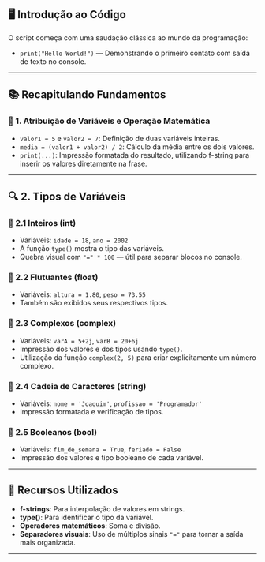 ## 🖥️ Introdução ao Código
O script começa com uma saudação clássica ao mundo da programação:
- `print("Hello World!")` — Demonstrando o primeiro contato com saída de texto no console.

---

## 📚 Recapitulando Fundamentos

### 🔢 1. Atribuição de Variáveis e Operação Matemática
- `valor1 = 5` e `valor2 = 7`: Definição de duas variáveis inteiras.
- `media = (valor1 + valor2) / 2`: Cálculo da média entre os dois valores.
- `print(...)`: Impressão formatada do resultado, utilizando f-string para inserir os valores diretamente na frase.

---

## 🔍 2. Tipos de Variáveis

### 📌 2.1 Inteiros (int)
- Variáveis: `idade = 18`, `ano = 2002`
- A função `type()` mostra o tipo das variáveis.
- Quebra visual com `"=" * 100` — útil para separar blocos no console.

### 📌 2.2 Flutuantes (float)
- Variáveis: `altura = 1.80`, `peso = 73.55`
- Também são exibidos seus respectivos tipos.

### 📌 2.3 Complexos (complex)
- Variáveis: `varA = 5+2j`, `varB = 20+6j`
- Impressão dos valores e dos tipos usando `type()`.
- Utilização da função `complex(2, 5)` para criar explicitamente um número complexo.

### 📌 2.4 Cadeia de Caracteres (string)
- Variáveis: `nome = 'Joaquim'`, `profissao = 'Programador'`
- Impressão formatada e verificação de tipos.

### 📌 2.5 Booleanos (bool)
- Variáveis: `fim_de_semana = True`, `feriado = False`
- Impressão dos valores e tipo booleano de cada variável.

---

## 🧩 Recursos Utilizados
- **f-strings**: Para interpolação de valores em strings.
- **type()**: Para identificar o tipo da variável.
- **Operadores matemáticos**: Soma e divisão.
- **Separadores visuais**: Uso de múltiplos sinais `"="` para tornar a saída mais organizada.

---
